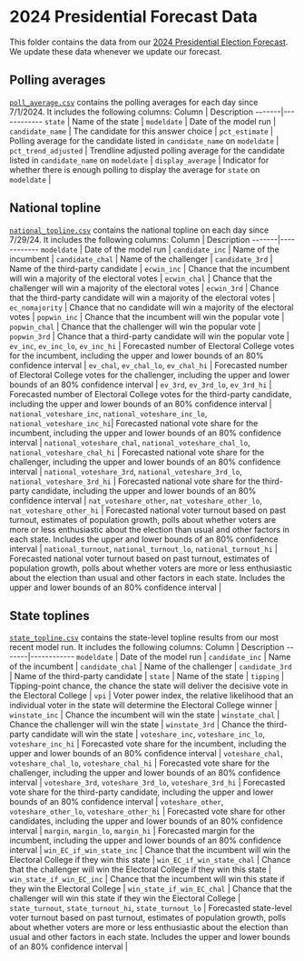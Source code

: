 # 2024 Presidential Forecast Data
This folder contains the data from our [2024 Presidential Election Forecast](https://www.natesilver.net/p/nate-silver-2024-president-election-polls-model). We update these data whenever we update our forecast. 

## Polling averages
[`poll_average.csv`](https://github.com/eli-mckown-dawson/SilverBulletin/blob/main/2024%20Presidential%20Forecast%20Data/poll_average.csv) contains the polling averages for each day since 7/1/2024. It includes the following columns:
Column | Description
-------|------------
`state` | Name of the state <tr></tr> |
`modeldate` | Date of the model run <tr></tr> |
`candidate_name` | The candidate for this answer choice <tr></tr> |
`pct_estimate` | Polling average for the candidate listed in `candidate_name` on `modeldate` <tr></tr> |
`pct_trend_adjusted` | Trendline adjusted polling average for the candidate listed in `candidate_name` on `modeldate` <tr></tr> |
`display_average` | Indicator for whether there is enough polling to display the average for `state` on `modeldate` <tr></tr> |

## National topline
[`national_topline.csv`](https://github.com/eli-mckown-dawson/SilverBulletin/blob/main/2024%20Presidential%20Forecast%20Data/national_topline.csv) contains the national topline on each day since 7/29/24. It includes the following columns:
Column | Description
-------|------------
`modeldate` | Date of the model run <tr></tr> |
`candidate_inc` | Name of the incumbent <tr></tr> |
`candidate_chal` | Name of the challenger <tr></tr> |
`candidate_3rd` | Name of the third-party candidate <tr></tr> |
`ecwin_inc` | Chance that the incumbent will win a majority of the electoral votes <tr></tr> |
`ecwin_chal` | Chance that the challenger will win a majority of the electoral votes <tr></tr> |
`ecwin_3rd` | Chance that the third-party candidate will win a majority of the electoral votes <tr></tr> |
`ec_nomajority` | Chance that no candidate will win a majority of the electoral votes <tr></tr> |
`popwin_inc` | Chance that the incumbent will win the popular vote <tr></tr> |
`popwin_chal` | Chance that the challenger will win the popular vote <tr></tr> |
`popwin_3rd` | Chance that a third-party candidate will win the popular vote <tr></tr> |
`ev_inc`, `ev_inc_lo`, `ev_inc_hi` | Forecasted number of Electoral College votes for the incumbent, including the upper and lower bounds of an 80% confidence interval <tr></tr> |
`ev_chal`, `ev_chal_lo`, `ev_chal_hi` | Forecasted number of Electoral College votes for the challenger, including the upper and lower bounds of an 80% confidence interval <tr></tr> |
`ev_3rd`, `ev_3rd_lo`, `ev_3rd_hi` | Forecasted number of Electoral College votes for the third-party candidate, including the upper and lower bounds of an 80% confidence interval <tr></tr> |
`national_voteshare_inc`, `national_voteshare_inc_lo`, `national_voteshare_inc_hi`| Forecasted national vote share for the incumbent, including the upper and lower bounds of an 80% confidence interval <tr></tr> |
`national_voteshare_chal`, `national_voteshare_chal_lo`, `national_voteshare_chal_hi` | Forecasted national vote share for the challenger, including the upper and lower bounds of an 80% confidence interval <tr></tr> |
`national_voteshare_3rd`, `national_voteshare_3rd_lo`, `national_voteshare_3rd_hi` | Forecasted national vote share for the third-party candidate, including the upper and lower bounds of an 80% confidence interval <tr></tr> |
`nat_voteshare_other`, `nat_voteshare_other_lo`, `nat_voteshare_other_hi` | Forecasted national voter turnout based on past turnout, estimates of population growth, polls about whether voters are more or less enthusiastic about the election than usual and other factors in each state. Includes the upper and lower bounds of an 80% confidence interval <tr></tr> | 
`national_turnout`, `national_turnout_lo`, `national_turnout_hi` | Forecasted national voter turnout based on past turnout, estimates of population growth, polls about whether voters are more or less enthusiastic about the election than usual and other factors in each state. Includes the upper and lower bounds of an 80% confidence interval <tr></tr> |

## State toplines
[`state_topline.csv`](https://github.com/eli-mckown-dawson/SilverBulletin/blob/main/2024%20Presidential%20Forecast%20Data/state_topline.csv) contains the state-level topline results from our most recent model run. It includes the following columns:
Column | Description
-------|------------
`modeldate` | Date of the model run <tr></tr> |
`candidate_inc` | Name of the incumbent <tr></tr> |
`candidate_chal` | Name of the challenger <tr></tr> |
`candidate_3rd` | Name of the third-party candidate <tr></tr> |
`state` | Name of the state <tr></tr> |
`tipping` | Tipping-point chance, the chance the state will deliver the decisive vote in the Electoral College <tr></tr> |
`vpi` | Voter power index, the relative likelihood that an individual voter in the state will determine the Electoral College winner <tr></tr> |
`winstate_inc` | Chance the incumbent will win the state <tr></tr> |
`winstate_chal` | Chance the challenger will win the state <tr></tr> |
`winstate_3rd` | Chance the third-party candidate will win the state <tr></tr> |
`voteshare_inc`, `voteshare_inc_lo`, `voteshare_inc_hi` | Forecasted vote share for the incumbent, including the upper and lower bounds of an 80% confidence interval <tr></tr> |
`voteshare_chal`, `voteshare_chal_lo`, `voteshare_chal_hi` | Forecasted vote share for the challenger, including the upper and lower bounds of an 80% confidence interval <tr></tr> |
`voteshare_3rd`, `voteshare_3rd_lo`, `voteshare_3rd_hi` | Forecasted vote share for the third-party candidate, including the upper and lower bounds of an 80% confidence interval <tr></tr> |
`voteshare_other`, `voteshare_other_lo`, `voteshare_other_hi` | Forecasted vote share for other candidates, including the upper and lower bounds of an 80% confidence interval <tr></tr> |
`margin`, `margin_lo`, `margin_hi` | Forecasted margin for the incumbent, including the upper and lower bounds of an 80% confidence interval <tr></tr> |
`win_EC_if_win_state_inc` | Chance that the incumbent will win the Electoral College if they win this state <tr></tr> |
`win_EC_if_win_state_chal` | Chance that the challenger will win the Electoral College if they win this state <tr></tr> |
`win_state_if_win_EC_inc` | Chance that the incumbent will win this state if they win the Electoral College <tr></tr> |
`win_state_if_win_EC_chal` | Chance that the challenger will win this state if they win the Electoral College <tr></tr> |
`state_turnout`, `state_turnout_hi`, `state_turnout_lo` | Forecasted state-level voter turnout based on past turnout, estimates of population growth, polls about whether voters are more or less enthusiastic about the election than usual and other factors in each state. Includes the upper and lower bounds of an 80% confidence interval <tr></tr> |



